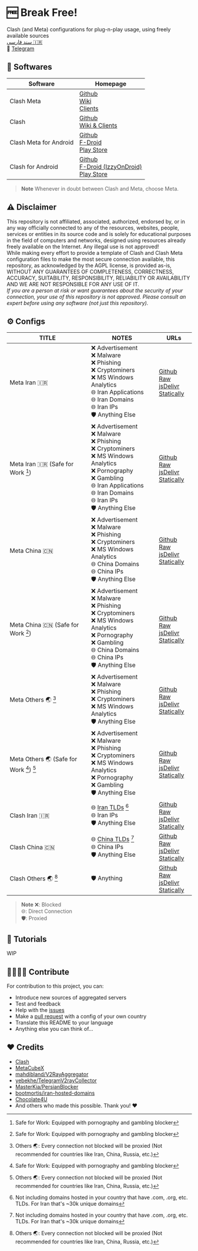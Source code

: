 # 🆓 Break Free!
Clash (and Meta) configurations for plug-n-play usage, using freely available sources  
[سند فارسی 🇮🇷](README_fa.md)  
👥 [Telegram](https://t.me/BreakRealFree)

## 🏁 Softwares
| Software | Homepage |
| -------- | -------- |
| Clash Meta | [Github](https://github.com/MetaCubeX/Clash.Meta) <br> [Wiki](https://wiki.metacubex.one) <br> [Clients](https://wiki.metacubex.one/client/) |
| Clash    | [Github](https://github.com/dreamacro/clash) <br> [Wiki & Clients](https://dreamacro.github.io/clash/) |
| Clash Meta for Android | [Github](https://github.com/MetaCubeX/ClashMetaForAndroid/releases/latest) <br> [F-Droid](https://f-droid.org/en/packages/com.github.metacubex.clash.meta) <br> [Play Store](https://play.google.com/store/apps/details?id=com.github.metacubex.clash.meta) |
| Clash for Android | [Github](https://github.com/Kr328/ClashForAndroid/releases/latest) <br> [F-Droid (IzzyOnDroid)](https://www.f-droid.org/packages/com.github.kr328.clash.foss) <br> [Play Store](https://play.google.com/store/apps/details?id=com.github.kr328.clash) |
> **Note**
> Whenever in doubt between Clash and Meta, choose Meta.

## ⚠️ Disclaimer
This repository is not affiliated, associated, authorized, endorsed by, or in any way officially connected to any of the resources, websites, people, services or entities in its source code and is solely for educational purposes in the field of computers and networks, designed using resources already freely available on the Internet. Any illegal use is not approved!  
While making every effort to provide a template of Clash and Clash Meta configuration files to make the most secure connection available, this repository, as acknowledged by the AGPL license, is provided as-is, WITHOUT ANY GUARANTEES OF COMPLETENESS, CORRECTNESS, ACCURACY, SUITABILITY, RESPONSIBILITY, RELIABILITY OR AVAILABILITY AND WE ARE NOT RESPONSIBLE FOR ANY USE OF IT.  
*If you are a person at risk or want guarantees about the security of your connection, your use of this repository is not approved. Please consult an expert before using any software (not just this repository).*


## ⚙️ Configs
| TITLE | NOTES | URLs |
| ----- | ----- | ---- |
| Meta Iran 🇮🇷 | ❌ Advertisement <br> ❌ Malware <br> ❌ Phishing <br> ❌ Cryptominers <br> ❌ MS Windows Analytics <br> 🌐 Iran Applications <br> 🌐 Iran Domains <br> 🌐 Iran IPs <br> 🛡️ Anything Else | [Github Raw](https://raw.githubusercontent.com/demarcush/breakfree/master/meta-ir.yaml) <br> [jsDelivr](https://cdn.jsdelivr.net/gh/demarcush/breakfree@master/meta-ir.yaml) <br> [Statically](https://cdn.statically.io/gh/demarcush/breakfree/master/meta-ir.yaml) |
| Meta Iran 🇮🇷 (Safe for Work [^1]) | ❌ Advertisement <br> ❌ Malware <br> ❌ Phishing <br> ❌ Cryptominers <br> ❌ MS Windows Analytics <br> ❌ Pornography <br> ❌ Gambling <br> 🌐 Iran Applications <br> 🌐 Iran Domains <br> 🌐 Iran IPs <br> 🛡️ Anything Else | [Github Raw](https://raw.githubusercontent.com/demarcush/breakfree/master/meta-ir-sfw.yaml) <br> [jsDelivr](https://cdn.jsdelivr.net/gh/demarcush/breakfree@master/meta-ir-sfw.yaml) <br> [Statically](https://cdn.statically.io/gh/demarcush/breakfree/master/meta-ir-sfw.yaml) |
| Meta China 🇨🇳 | ❌ Advertisement <br> ❌ Malware <br> ❌ Phishing <br> ❌ Cryptominers <br> ❌ MS Windows Analytics <br> 🌐 China Domains <br> 🌐 China IPs <br> 🛡️ Anything Else | [Github Raw](https://raw.githubusercontent.com/demarcush/breakfree/master/meta-cn.yaml) <br> [jsDelivr](https://cdn.jsdelivr.net/gh/demarcush/breakfree@master/meta-cn.yaml) <br> [Statically](https://cdn.statically.io/gh/demarcush/breakfree/master/meta-cn.yaml) |
| Meta China 🇨🇳 (Safe for Work [^1]) | ❌ Advertisement <br> ❌ Malware <br> ❌ Phishing <br> ❌ Cryptominers <br> ❌ MS Windows Analytics <br> ❌ Pornography <br> ❌ Gambling <br> 🌐 China Domains <br> 🌐 China IPs <br> 🛡️ Anything Else | [Github Raw](https://raw.githubusercontent.com/demarcush/breakfree/master/meta-cn-sfw.yaml) <br> [jsDelivr](https://cdn.jsdelivr.net/gh/demarcush/breakfree@master/meta-cn-sfw.yaml) <br> [Statically](https://cdn.statically.io/gh/demarcush/breakfree/master/meta-cn-sfw.yaml) |
| Meta Others 🌏 [^2] | ❌ Advertisement <br> ❌ Malware <br> ❌ Phishing <br> ❌ Cryptominers <br> ❌ MS Windows Analytics <br> 🛡️ Anything Else | [Github Raw](https://raw.githubusercontent.com/demarcush/breakfree/master/meta-others.yaml) <br> [jsDelivr](https://cdn.jsdelivr.net/gh/demarcush/breakfree@master/meta-others.yaml) <br> [Statically](https://cdn.statically.io/gh/demarcush/breakfree/master/meta-others.yaml) |
| Meta Others 🌏 (Safe for Work [^1]) [^2] | ❌ Advertisement <br> ❌ Malware <br> ❌ Phishing <br> ❌ Cryptominers <br> ❌ MS Windows Analytics <br> ❌ Pornography <br> ❌ Gambling <br> 🛡️ Anything Else | [Github Raw](https://raw.githubusercontent.com/demarcush/breakfree/master/meta-others-sfw.yaml) <br> [jsDelivr](https://cdn.jsdelivr.net/gh/demarcush/breakfree@master/meta-others-sfw.yaml) <br> [Statically](https://cdn.statically.io/gh/demarcush/breakfree/master/meta-others-sfw.yaml) |
| Clash Iran 🇮🇷 | 🌐 [Iran TLDs](https://en.wikipedia.org/wiki/.ir) [^3] <br> 🌐 Iran IPs <br> 🛡️ Anything Else | [Github Raw](https://raw.githubusercontent.com/demarcush/breakfree/master/clash-ir.yaml) <br> [jsDelivr](https://cdn.jsdelivr.net/gh/demarcush/breakfree@master/clash-ir.yaml) <br> [Statically](https://cdn.statically.io/gh/demarcush/breakfree/master/clash-ir.yaml) |
| Clash China 🇨🇳 | 🌐 [China TLDs](https://github.com/v2fly/domain-list-community/blob/master/data/tld-cn) [^3] <br> 🌐 China IPs <br> 🛡️ Anything Else | [Github Raw](https://raw.githubusercontent.com/demarcush/breakfree/master/clash-cn.yaml) <br> [jsDelivr](https://cdn.jsdelivr.net/gh/demarcush/breakfree@master/clash-cn.yaml) <br> [Statically](https://cdn.statically.io/gh/demarcush/breakfree/master/clash-cn.yaml) |
| Clash Others 🌏 [^2] | 🛡️ Anything | [Github Raw](https://raw.githubusercontent.com/demarcush/breakfree/master/clash-others.yaml) <br> [jsDelivr](https://cdn.jsdelivr.net/gh/demarcush/breakfree@master/clash-others.yaml) <br> [Statically](https://cdn.statically.io/gh/demarcush/breakfree/master/clash-others.yaml) |
> **Note**
> ❌: Blocked <br> 🌐: Direct Connection <br> 🛡️: Proxied

## 🦮 Tutorials
WIP

## 👨‍👩‍👧‍👦 Contribute
For contribution to this project, you can:
- Introduce new sources of aggregated servers
- Test and feedback
- Help with the [issues](https://github.com/demarcush/breakfree/issues)
- Make a [pull request](https://github.com/demarcush/breakfree/pulls) with a config of your own country
- Translate this README to your language
- Anything else you can think of...

## ❤️ Credits
- [Clash](https://github.com/Dreamacro/clash)
- [MetaCubeX](https://github.com/MetaCubeX)
- [mahdibland/V2RayAggregator](https://github.com/mahdibland/V2RayAggregator)
- [yebekhe/TelegramV2rayCollector](https://github.com/yebekhe/TelegramV2rayCollector)
- [MasterKia/PersianBlocker](https://github.com/MasterKia/PersianBlocker)
- [bootmortis/iran-hosted-domains](https://github.com/bootmortis/iran-hosted-domains)
- [Chocolate4U](https://github.com/Chocolate4U)
- And others who made this possible. Thank you! ❤️

[^1]: Safe for Work: Equipped with pornography and gambling blocker
[^2]: Others 🌏: Every connection not blocked will be proxied (Not recommended for countries like Iran, China, Russia, etc.)
[^3]: Not including domains hosted in your country that have .com, .org, etc. TLDs. For Iran that's ~30k unique domains
